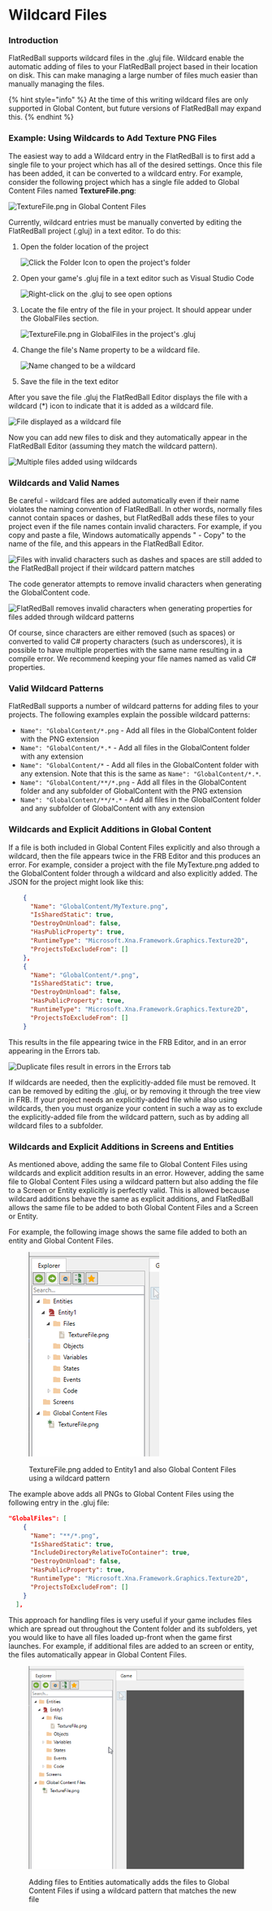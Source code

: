 # Wildcard Files

### Introduction

FlatRedBall supports wildcard files in the .gluj file. Wildcard enable the automatic adding of files to your FlatRedBall project based in their location on disk. This can make managing a large number of files much easier than manually managing the files.

{% hint style="info" %}
&#x20;At the time of this writing wildcard files are only supported in Global Content, but future versions of FlatRedBall may expand this.
{% endhint %}

### Example: Using Wildcards to Add Texture PNG Files

The easiest way to add a Wildcard entry in the FlatRedBall is to first add a single file to your project which has all of the desired settings. Once this file has been added, it can be converted to a wildcard entry. For example, consider the following project which has a single file added to Global Content Files named **TextureFile.png**:

![TextureFile.png in Global Content Files](../../media/2022-12-img\_63a460bc8807b.png)

Currently, wildcard entries must be manually converted by editing the FlatRedBall project (.gluj) in a text editor. To do this:

1.  Open the folder location of the project

    ![Click the Folder Icon to open the project's folder](../../media/2022-12-img\_63a461f26d21f.png)
2.  Open your game's .gluj file in a text editor such as Visual Studio Code

    ![Right-click on the .gluj to see open options](../../media/2022-12-img\_63a4631990f89.png)
3.  Locate the file entry of the file in your project. It should appear under the GlobalFiles section.

    ![TextureFile.png in GlobalFiles in the project's .gluj](../../media/2022-12-img\_63a4635b0e205.png)
4.  Change the file's Name property to be a wildcard file.

    ![Name changed to be a wildcard](../../media/2022-12-img\_63a4638d16705.png)
5. Save the file in the text editor

After you save the file .gluj the FlatRedBall Editor displays the file with a wildcard (\*) icon to indicate that it is added as a wildcard file.

![File displayed as a wildcard file](../../media/2022-12-img\_63a463bfdc1d2.png)

Now you can add new files to disk and they automatically appear in the FlatRedBall Editor (assuming they match the wildcard pattern).

![Multiple files added using wildcards](../../media/2022-12-img\_63a46434e8daa.png)

### Wildcards and Valid Names

Be careful - wildcard files are added automatically even if their name violates the naming convention of FlatRedBall. In other words, normally files cannot contain spaces or dashes, but FlatRedBall adds these files to your project even if the file names contain invalid characters. For example, if you copy and paste a file, Windows automatically appends " - Copy" to the name of the file, and this appears in the FlatRedBall Editor.

![Files with invalid characters such as dashes and spaces are still added to the FlatRedBall project if their wildcard pattern matches](../../media/2022-12-img\_63a467ad19194.png)

The code generator attempts to remove invalid characters when generating the GlobalContent code.

![FlatRedBall removes invalid characters when generating properties for files added through wildcard patterns](../../media/2022-12-img\_63a467d9136ce.png)

Of course, since characters are either removed (such as spaces) or converted to valid C# property characters (such as underscores), it is possible to have multiple properties with the same name resulting in a compile error. We recommend keeping your file names named as valid C# properties.

### Valid Wildcard Patterns

FlatRedBall supports a number of wildcard patterns for adding files to your projects. The following examples explain the possible wildcard patterns:

* `Name": "GlobalContent/*.png` - Add all files in the GlobalContent folder with the PNG extension
* `Name": "GlobalContent/*.*` - Add all files in the GlobalContent folder with any extension
* `Name": "GlobalContent/*` - Add all files in the GlobalContent folder with any extension. Note that this is the same as `Name": "GlobalContent/*.*`.
* `Name": "GlobalContent/**/*.png` - Add all files in the GlobalContent folder and any subfolder of GlobalContent with the PNG extension
* `Name": "GlobalContent/**/*.*` - Add all files in the GlobalContent folder and any subfolder of GlobalContent with any extension

### Wildcards and Explicit Additions in Global Content

If a file is both included in Global Content Files explicitly and also through a wildcard, then the file appears twice in the FRB Editor and this produces an error. For example, consider a project with the file MyTexture.png added to the GlobalContent folder through a wildcard and also explicitly added. The JSON for the project might look like this:

```json
    {
      "Name": "GlobalContent/MyTexture.png",
      "IsSharedStatic": true,
      "DestroyOnUnload": false,
      "HasPublicProperty": true,
      "RuntimeType": "Microsoft.Xna.Framework.Graphics.Texture2D",
      "ProjectsToExcludeFrom": []
    },
    {
      "Name": "GlobalContent/*.png",
      "IsSharedStatic": true,
      "DestroyOnUnload": false,
      "HasPublicProperty": true,
      "RuntimeType": "Microsoft.Xna.Framework.Graphics.Texture2D",
      "ProjectsToExcludeFrom": []
    }
```

This results in the file appearing twice in the FRB Editor, and in an error appearing in the Errors tab.

![Duplicate files result in errors in the Errors tab](../../media/2023-09-img\_64f32d3a335a3.png)

If wildcards are needed, then the explicitly-added file must be removed. It can be removed by editing the .gluj, or by removing it through the tree view in FRB. If your project needs an explicitly-added file while also using wildcards, then you must organize your content in such a way as to exclude the explicitly-added file from the wildcard pattern, such as by adding all wildcard files to a subfolder.

### Wildcards and Explicit Additions in Screens and Entities

As mentioned above, adding the same file to Global Content Files using wildcards and explicit addition results in an error. However, adding the same file to Global Content Files using a wildcard pattern but also adding the file to a Screen or Entity explicitly is perfectly valid. This is allowed because wildcard additions behave the same as explicit additions, and FlatRedBall allows the same file to be added to both Global Content Files and a Screen or Entity.

For example, the following image shows the same file added to both an entity and Global Content Files.

<figure><img src="../../.gitbook/assets/image.png" alt=""><figcaption><p>TextureFile.png added to Entity1 and also Global Content Files using a wildcard pattern</p></figcaption></figure>

The example above adds all PNGs to Global Content Files using the following entry in the .gluj file:

```json
"GlobalFiles": [
    {
      "Name": "**/*.png",
      "IsSharedStatic": true,
      "IncludeDirectoryRelativeToContainer": true,
      "DestroyOnUnload": false,
      "HasPublicProperty": true,
      "RuntimeType": "Microsoft.Xna.Framework.Graphics.Texture2D",
      "ProjectsToExcludeFrom": []
    }
  ],
```

This approach for handling files is very useful if your game includes files which are spread out throughout the Content folder and its subfolders, yet you would like to have all files loaded up-front when the game first launches. For example, if additional files are added to an screen or entity, the files automatically appear in Global Content Files.

<figure><img src="../../.gitbook/assets/03_06 28 27.gif" alt=""><figcaption><p>Adding files to Entities automatically adds the files to Global Content Files if using a wildcard pattern that matches the new file</p></figcaption></figure>
